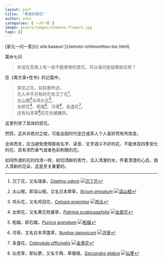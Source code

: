 ```yaml
---
layout: post
title:  "茶席的禁花"
author: soto
categories: [ 一问一答 ]
image: assets/images/chabana-flowers.jpg
tags: []
---
```


[家元一问一答]({{ site.baseurl }}/iemoto-ichimonittou-toc.html)

第卅七问

> 听说在茶席上有一些不能使用的禁花，可以请问是指哪些花呢？

在《南方录•觉书》的记载中，

> 禁忌之花，如狂歌所述，  
> 花入中不可有的花有沉丁花[^1]、  
> 太山樒[^2]与鸡头花[^3]、  
> 女郎花[^4]、柘榴[^5]、河骨[^6]、金盏花[^7]，  
> 还有仙灵草[^8]的花也被嫌弃。

这里列举了具体的禁花。

然而，这并非绝对之规，可能会因时代变迁或茶人个人喜好而有所改变。

总体而言，应当避免使用那些名字、读音、文字涵义不好的花、不能体现四季变化的花、具有浓烈香气或者色彩刺眼的花。

如同所谓的花的四清一样，削切清鲜的青竹，注入清澈的水，怀着清澄的心态，插入清新的花朵，这是至关重要的。

[^1]: 沉丁花，又名瑞香，*[Daphne odora](https://en.wikipedia.org/wiki/Daphne_odora)* [![沉丁花](https://upload.wikimedia.org/wikipedia/commons/thumb/9/9f/Daphne_odora-ja01.jpg/440px-Daphne_odora-ja01.jpg)](https://en.wikipedia.org/wiki/Daphne_odora)

[^2]: 太山樒，即深山樒，又名日本莽草，*[llicium anisatum](https://en.wikipedia.org/wiki/Illicium_anisatum)* [![深山樒](https://upload.wikimedia.org/wikipedia/commons/thumb/4/4b/Illicium_anisatum_s3.jpg/440px-Illicium_anisatum_s3.jpg)](https://en.wikipedia.org/wiki/Illicium_anisatum)

[^3]: 鸡头花，又名鸡冠花，*[Celosia argentea](https://en.wikipedia.org/wiki/Celosia_argentea_var._cristata)* [![鸡头](https://upload.wikimedia.org/wikipedia/commons/thumb/5/5c/03092jfCelosia_argentea_var._cristata_Bulacanfvf_02.jpg/440px-03092jfCelosia_argentea_var._cristata_Bulacanfvf_02.jpg)](https://en.wikipedia.org/wiki/Celosia_argentea_var._cristata)

[^4]: 女郎花，又名黄花败酱草，*[Patrinia scabiosaefolia](https://en.wikipedia.org/wiki/Patrinia_scabiosifolia)* [![女郎花](https://upload.wikimedia.org/wikipedia/commons/thumb/0/06/Patrinia_scabiosifolia_-_Koko-en_01.jpg/440px-Patrinia_scabiosifolia_-_Koko-en_01.jpg)](https://en.wikipedia.org/wiki/Patrinia_scabiosifolia)

[^5]: 柘榴，即石榴，*[Punica granatum](https://en.wikipedia.org/wiki/Pomegranate)* [![柘榴](https://upload.wikimedia.org/wikipedia/commons/thumb/d/d4/Flower_of_Pomegranate.jpg/440px-Flower_of_Pomegranate.jpg)](https://en.wikipedia.org/wiki/Pomegranate)

[^6]: 河骨，又名日本萍蓬草，*[Nuphar japonicum](https://en.wikipedia.org/wiki/Nuphar_japonica)* [![河骨](https://upload.wikimedia.org/wikipedia/commons/thumb/6/6e/Nuphar_subintegerrimum1.jpg/440px-Nuphar_subintegerrimum1.jpg)](https://en.wikipedia.org/wiki/Nuphar_japonica)

[^7]: 金盏花，*[Calendula officinalis](https://en.wikipedia.org/wiki/Calendula_officinalis)* [![金盏花](https://upload.wikimedia.org/wikipedia/commons/thumb/5/52/Calendula_officinalis%2C_pot_marigold.JPG/440px-Calendula_officinalis%2C_pot_marigold.JPG)](https://en.wikipedia.org/wiki/Calendula_officinalis)

[^8]: 仙灵草，即仙蓼，又名千两、草珊瑚，*[Sarcandra glabra](https://en.wikipedia.org/wiki/Sarcandra_glabra)* [![仙蓼](https://upload.wikimedia.org/wikipedia/commons/thumb/4/49/Sarcandra_glabra1.jpg/440px-Sarcandra_glabra1.jpg)](https://en.wikipedia.org/wiki/Sarcandra_glabra)
